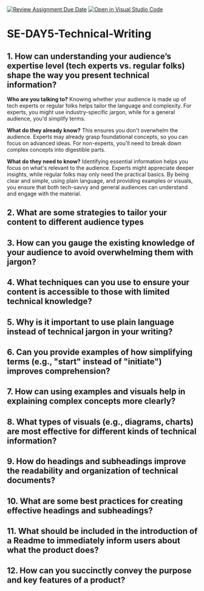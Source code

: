 [![Review Assignment Due Date](https://classroom.github.com/assets/deadline-readme-button-22041afd0340ce965d47ae6ef1cefeee28c7c493a6346c4f15d667ab976d596c.svg)](https://classroom.github.com/a/zsAR-pyY)
[![Open in Visual Studio Code](https://classroom.github.com/assets/open-in-vscode-2e0aaae1b6195c2367325f4f02e2d04e9abb55f0b24a779b69b11b9e10269abc.svg)](https://classroom.github.com/online_ide?assignment_repo_id=16092720&assignment_repo_type=AssignmentRepo)
# SE-DAY5-Technical-Writing
## 1. How can understanding your audience’s expertise level (tech experts vs. regular folks) shape the way you present technical information?
**Who are you talking to?**
Knowing whether your audience is made up of tech experts or regular folks helps tailor the language and complexity. For experts, you might use industry-specific jargon, while for a general audience, you'd simplify terms.

**What do they already know?**
This ensures you don't overwhelm the audience. Experts may already grasp foundational concepts, so you can focus on advanced ideas. For non-experts, you'll need to break down complex concepts into digestible parts.

**What do they need to know?**
Identifying essential information helps you focus on what's relevant to the audience. Experts might appreciate deeper insights, while regular folks may only need the practical basics.
By being clear and simple, using plain language, and providing examples or visuals, you ensure that both tech-savvy and general audiences can understand and engage with the material.

## 2. What are some strategies to tailor your content to different audience types

## 3. How can you gauge the existing knowledge of your audience to avoid overwhelming them with jargon?

## 4. What techniques can you use to ensure your content is accessible to those with limited technical knowledge?
## 5. Why is it important to use plain language instead of technical jargon in your writing?
## 6. Can you provide examples of how simplifying terms (e.g., "start" instead of "initiate") improves comprehension?
## 7. How can using examples and visuals help in explaining complex concepts more clearly?
## 8. What types of visuals (e.g., diagrams, charts) are most effective for different kinds of technical information?
## 9. How do headings and subheadings improve the readability and organization of technical documents?
## 10. What are some best practices for creating effective headings and subheadings?
## 11. What should be included in the introduction of a Readme to immediately inform users about what the product does?
## 12. How can you succinctly convey the purpose and key features of a product?
